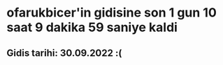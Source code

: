 # ofarukbicer'in gidisine son 1 gun 10 saat 9 dakika 59 saniye kaldi

## Gidis tarihi: 30.09.2022 :(
